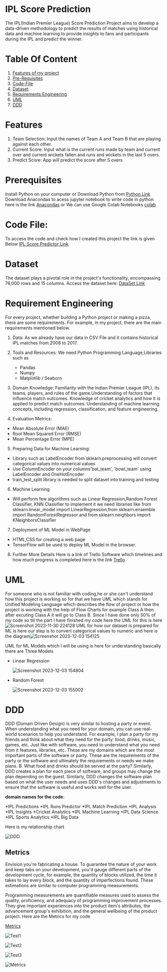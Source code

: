 # IPL Score Prediction 
The IPL(Indian Premier League) Score Prediction Project aims to develop a data-driven methodology to predict the results of  matches using historical data and machine learning to provide insights to fans and participants during the IPL and predict the winner.

# Table Of Content
1. [Features of my project](https://github.com/KhushalKhare/software_development#features)
2. [Pre-Requisites](https://github.com/KhushalKhare/software_development#prerequisites)
3. [Code-File](https://github.com/KhushalKhare/software_development#code-file)
4. [Dataset](https://github.com/KhushalKhare/software_development#dataset)
5. [Requirements Engineering](https://github.com/KhushalKhare/software_development#requirement-engineering)
6. [UML](https://github.com/KhushalKhare/software_development#uml)
7. [DDD](https://github.com/KhushalKhare/software_development#DDD)


# Features
1. Team Selection: Input the names of Team A and Team B that are playing against each other.
2. Current Score: Input what is the current runs made by team and current over and current wickets fallen and runs and wickets in the last 5 overs.
3. Predict Score: App will predict the score after 5 overs

# Prerequisites
Install Python on your computer or Download Python from [Python Link](https://www.python.org/)
Download Anacondas to acess jupyter notebook to write code in python here is the link [Anacondas](https://www.anaconda.com/download) or 
We can use Google Colab Notebooks [colab](https://colab.google/)

# Code File: 
To access the code and check how I created this project the link is given Below
[IPL Score Predictor Link](https://github.com/KhushalKhare/software_development/blob/main/Python%20File/IPL_Score_Prediction%20(2).ipynb)

# Dataset
The dataset plays a pivotal role in the project's functionality, encompassing 76,000 rows and 15 columns. Access the dataset here: [DataSet Link](https://github.com/KhushalKhare/software_development/blob/main/Data%20Set/ipl_data.csv)

# Requirement Engineering 
For every project, whether building a Python project or making a pizza, there are some requirements. For example, in my project, there are the main requirements mentioned below.
1. Data: As we already have our data in CSV File and it contains historical IPL matches from 2008 to 2017.
2. Tools and Resources: We need Python Programming Language,Libraries such as
   * Pandas
   * Numpy
   * Matplotlib / Seaborn
3. Domain Knowledge: Familiarity with the Indian Premier League (IPL), its teams, players, and rules of the game.Understanding of factors that influence match outcomes.
   Knowledge of cricket analytics and how it is applied to predict match outcomes. Understanding of machine learning concepts,
   including regression, classification, and feature engineering.

4. Evaluation Metrics:
  * Mean Absolute Error (MAE)
  * Root Mean Squared Error (RMSE)
  * Mean Percentage Error (MPE)

5. Preparing Data for Machine Learning:
  * Library such as LabelEncoder from sklearn.preprocessing will convert categorical values into numerical values
  * Use ColumnEncoder on your columns'bat_team', 'bowl_team' using LabelEncoder and OneHotEncoder
  * train_test_split library is needed to split dataset into training and testing
6. Machine Learning
  * Will perform few algorithms such as Linear Regression,Random Forest Classifier, KNN Classifier to implement it we need libraries like
    from sklearn.linear_model import LinearRegression,from sklearn.ensemble import RandomForestRegressor and from sklearn.neighbors import KNeighborsClassifier
7. Deployment of ML Model in WebPage
  * HTML,CSS for creating a web page
  * TensorFlow will be used to deploy ML Model in the browser.
8. Further More Details Here is a link of Trello Software which timelines and how much progress is completed here is the link [Trello](https://trello.com/b/EDFAf9j3/ipl-score-card)


# UML
For someone who is not familiar with coding,he or she can't understand how this project is working so for that we have UML which stands for Unified Modeling Language 
which describes the flow of project or how the project is working with the help of Flow Charts for example Class A then after excuting Class A it will go to Class B.
Since I have done only 50% of my code so till the part I have finished my code here the UML for this is here ![Screenshot 2023-11-30 224128](https://github.com/KhushalKhare/software_development/assets/148461152/a1c6787e-81c9-4e62-9bd2-9cb5695763d4)
UML for how our dataset is prepared for ML is here our step is to convert categorical values to numeric and here is the diagram![Screenshot 2023-12-03 154125](https://github.com/KhushalKhare/software_development/assets/148461152/3bb08b00-0343-48f0-b151-0359279b1ddc)

UML for ML Models which I will be using is here for understanding basically there are Three Models 
* Linear Regression

  ![Screenshot 2023-12-03 154804](https://github.com/KhushalKhare/software_development/assets/148461152/35c00314-428b-4782-b313-101685b88007)

* Random Forest
  
  ![Screenshot 2023-12-03 155002](https://github.com/KhushalKhare/software_development/assets/148461152/c56e3f4c-362b-4fbd-999a-a77bf8421ed1)


# DDD
DDD (Domain Driven Design) is very  similar to hosting a party or event. When understanding what you need for your domain, you can use real-world scenarios to help you understand. For example, I plan a party for my friends and think about what they need for the party: food, drinks, music, games, etc. Just like with software, you need to understand what you need from it 
features, libraries, etc. These are my domains which are the most important parts of the software or party. These are the requirements of the party or  the software and ultimately the requirements or needs 
we make plans. B. What food and drinks should be served at the party? Similarly, DDD creates a plan  for each piece of software, and groups may change the plan depending on the guest. Similarly, DDD changes the software plan  based on what the user needs and uses DDD's changes and adjustments to ensure that the software is useful and works well for the user.

**domain names for the code**:

*IPL Predictions
*IPL Runs Predictor
*IPL Match Prediction
*IPL Analysis
*IPL Insights
*Cricket Analytics
*IPL Machine Learning
*IPL Data Science
*IPL Sports Analytics
*IPL Big Data

Here is my relationship chart


![DDD](https://github.com/KhushalKhare/software_development/assets/148461152/b91b562a-9e3b-46d4-9692-395944cc9e78)

## Metrics

Envision you're fabricating a house. To guarantee the nature of your work and keep tabs on your development, you'd gauge different parts of the development cycle, for example, the quantity of blocks utilized, the time it takes to lay every block, and the quantity of imperfections found. These estimations are similar to computer programming measurements.

Programming measurements are quantifiable measures used to assess the quality, proficiency, and adequacy of programming improvement processes. They give important experiences into the product item's attributes, the advancement group's exhibition, and the general wellbeing of the product project. Here are the Metrics for my code 

[Metrics](https://app.codacy.com/organizations/gh/KhushalKhare/repositories)


![Test1](https://app.codacy.com/gh/KhushalKhare/software_development/issues/131154737953)

![Test2](https://app.codacy.com/gh/KhushalKhare/software_development/issues/131154737955)

![Test3](https://app.codacy.com/gh/KhushalKhare/software_development/issues/131154737952)

![Metrics](https://github.com/KhushalKhare/software_development/assets/148461152/c2c558a2-561a-4d50-821b-3c936f229fdc)









